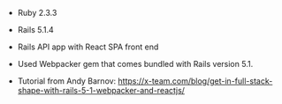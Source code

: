 - Ruby 2.3.3

- Rails 5.1.4

- Rails API app with React SPA front end

- Used Webpacker gem that comes bundled with Rails version 5.1.

- Tutorial from Andy Barnov: https://x-team.com/blog/get-in-full-stack-shape-with-rails-5-1-webpacker-and-reactjs/
